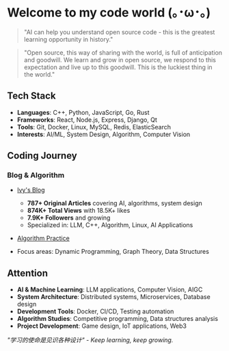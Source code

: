 # Welcome to my code world (｡･ω･｡)

> "AI can help you understand open source code - this is the greatest learning opportunity in history."

> "Open source, this way of sharing with the world, is full of anticipation and goodwill. We learn and grow in open source, we respond to this expectation and live up to this goodwill. This is the luckiest thing in the world."

## Tech Stack

- **Languages**: C++, Python, JavaScript, Go, Rust
- **Frameworks**: React, Node.js, Express, Django, Qt
- **Tools**: Git, Docker, Linux, MySQL, Redis, ElasticSearch
- **Interests**: AI/ML, System Design, Algorithm, Computer Vision

## Coding Journey

### Blog & Algorithm
- [lvy's Blog](https://blog.csdn.net/2301_80171004?type=blog)
  - **787+ Original Articles** covering AI, algorithms, system design
  - **874K+ Total Views** with 18.5K+ likes
  - **7.9K+ Followers** and growing
  - Specialized in: LLM, C++, Algorithm, Linux, AI Applications

- [Algorithm Practice](https://leetcode.cn/u/hhczc/)
- Focus areas: Dynamic Programming, Graph Theory, Data Structures

## Attention

- **AI & Machine Learning**: LLM applications, Computer Vision, AIGC
- **System Architecture**: Distributed systems, Microservices, Database design
- **Development Tools**: Docker, CI/CD, Testing automation
- **Algorithm Studies**: Competitive programming, Data structures analysis
- **Project Development**: Game design, IoT applications, Web3


*"学习的使命是见识各种设计" - Keep learning, keep growing.* 
